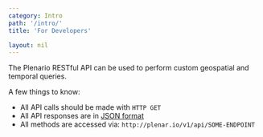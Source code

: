 ```yaml
---
category: Intro
path: '/intro/'
title: 'For Developers'

layout: nil
---
```


The Plenario RESTful API can be used to perform custom geospatial and temporal queries.

A few things to know:

* All API calls should be made with `HTTP GET`
* All API responses are in [JSON format](http://www.json.org/)
* All methods are accessed via: `http://plenar.io/v1/api/SOME-ENDPOINT`  
